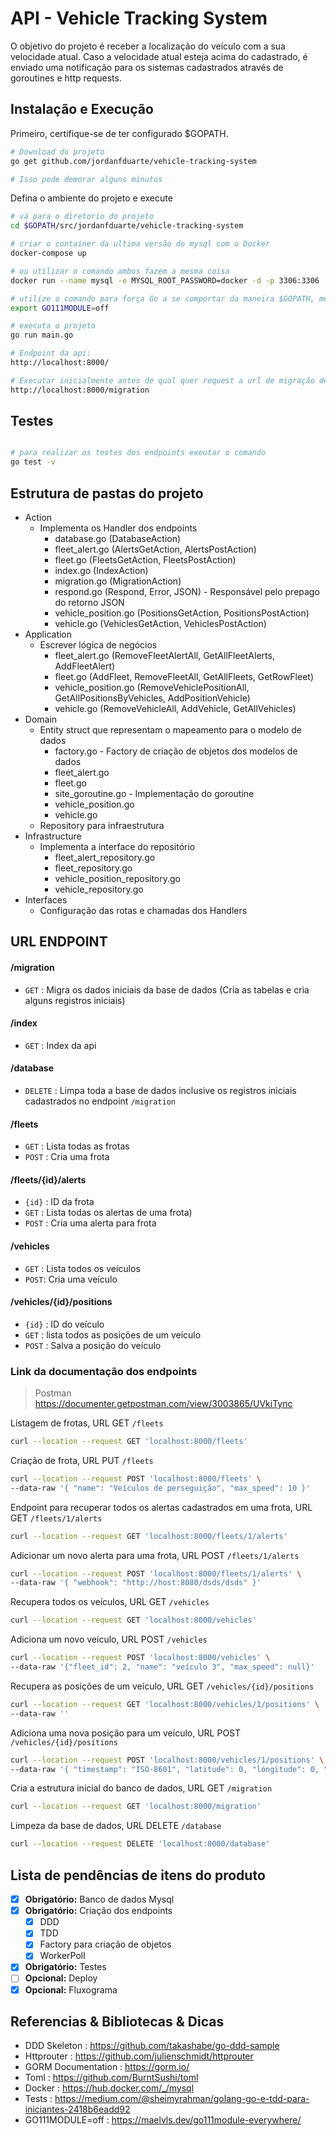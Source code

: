 # API - Vehicle Tracking System

O objetivo do projeto é receber a localização do veículo com a sua velocidade atual. Caso
a velocidade atual esteja acima do cadastrado, é enviado uma notificação para os sistemas
cadastrados através de goroutines e http requests.

## Instalação e Execução

Primeiro, certifique-se de ter configurado \$GOPATH.

```bash
# Download do projeto
go get github.com/jordanfduarte/vehicle-tracking-system

# Isso pode demorar alguns minutos
```

Defina o ambiente do projeto e execute

```bash
# vá para o diretorio do projeto
cd $GOPATH/src/jordanfduarte/vehicle-tracking-system

# criar o container da ultima versão do mysql com o Docker
docker-compose up

# ou utilizar o comando ambos fazem a mesma coisa
docker run --name mysql -e MYSQL_ROOT_PASSWORD=docker -d -p 3306:3306  mysql:latest

# utilize o comando para força Go a se comportar da maneira $GOPATH, mesmo fora do $GOPATH.
export GO111MODULE=off

# executa o projeto
go run main.go

# Endpoint da api:
http://localhost:8000/

# Executar inicialmente antes de qual quer request a url de migração de dados
http://localhost:8000/migration
```

## Testes
```bash

# para realizar os testes dos endpoints exeutar o comando
go test -v
```

## Estrutura de pastas do projeto
- Action
  - Implementa os Handler dos endpoints
    - database.go (DatabaseAction)
    - fleet_alert.go (AlertsGetAction, AlertsPostAction)
    - fleet.go (FleetsGetAction, FleetsPostAction)
    - index.go (IndexAction)
    - migration.go (MigrationAction)
    - respond.go (Respond, Error, JSON) - Responsável pelo prepago do retorno JSON
    - vehicle_position.go (PositionsGetAction, PositionsPostAction)
    - vehicle.go (VehiclesGetAction, VehiclesPostAction)
- Application
  - Escrever lógica de negócios
    - fleet_alert.go (RemoveFleetAlertAll, GetAllFleetAlerts, AddFleetAlert)
    - fleet.go (AddFleet, RemoveFleetAll, GetAllFleets, GetRowFleet)
    - vehicle_position.go (RemoveVehiclePositionAll, GetAllPositionsByVehicles, AddPositionVehicle)
    - vehicle.go (RemoveVehicleAll, AddVehicle, GetAllVehicles)
- Domain
  - Entity struct que representam o mapeamento para o modelo de dados
    - factory.go - Factory de criação de objetos dos modelos de dados
    - fleet_alert.go
    - fleet.go
    - site_goroutine.go - Implementação do goroutine
    - vehicle_position.go
    - vehicle.go
  - Repository para infraestrutura
- Infrastructure
  - Implementa a interface do repositório
    - fleet_alert_repository.go
    - fleet_repository.go
    - vehicle_position_repository.go
    - vehicle_repository.go
- Interfaces
  - Configuração das rotas e chamadas dos Handlers

## URL ENDPOINT

#### /migration

- `GET` : Migra os dados iniciais da base de dados (Cria as tabelas e cria alguns registros iniciais)

#### /index

- `GET` : Index da api

#### /database

- `DELETE` : Limpa toda a base de dados inclusive os registros iniciais cadastrados no endpoint `/migration`

#### /fleets

- `GET` : Lista todas as frotas
- `POST` : Cria uma frota

#### /fleets/{id}/alerts

- `{id}` : ID da frota
- `GET` : Lista todas os alertas de uma frota)
- `POST` : Cria uma alerta para frota

#### /vehicles

- `GET` : Lista todos os veículos
- `POST`: Cria uma veículo

#### /vehicles/{id}/positions

- `{id}` : ID do veículo
- `GET` : lista todos as posições de um veículo
- `POST` : Salva a posição do veículo

### Link da documentação dos endpoints

> Postman https://documenter.getpostman.com/view/3003865/UVkiTync


Listagem de frotas, URL GET `/fleets`
```bash
curl --location --request GET 'localhost:8000/fleets'
```

Criação de frota, URL PUT `/fleets`
```bash
curl --location --request POST 'localhost:8000/fleets' \
--data-raw '{ "name": "Veículos de perseguição", "max_speed": 10 }'
```


Endpoint para recuperar todos os alertas cadastrados em uma frota, URL GET `/fleets/1/alerts`

```bash
curl --location --request GET 'localhost:8000/fleets/1/alerts'
```

Adicionar um novo alerta para uma frota, URL POST `/fleets/1/alerts`

```bash
curl --location --request POST 'localhost:8000/fleets/1/alerts' \
--data-raw '{ "webhook": "http://host:8080/dsds/dsds" }'
```

Recupera todos os veículos, URL GET `/vehicles`

```bash
curl --location --request GET 'localhost:8000/vehicles'
```

Adiciona um novo veículo, URL POST `/vehicles`

```bash
curl --location --request POST 'localhost:8000/vehicles' \
--data-raw '{"fleet_id": 2, "name": "veículo 3", "max_speed": null}'
```

Recupera as posições de um veículo, URL GET `/vehicles/{id}/positions`
```bash
curl --location --request GET 'localhost:8000/vehicles/1/positions' \
--data-raw ''
```

Adiciona uma nova posição para um veículo, URL POST `/vehicles/{id}/positions`
```bash
curl --location --request POST 'localhost:8000/vehicles/1/positions' \
--data-raw '{ "timestamp": "ISO-8601", "latitude": 0, "longitude": 0, "current_speed": 1000 }'
```

Cria a estrutura inicial do banco de dados, URL GET `/migration`
```bash
curl --location --request GET 'localhost:8000/migration'
```

Limpeza da base de dados, URL DELETE `/database`
```bash
curl --location --request DELETE 'localhost:8000/database'
```

## Lista de pendências de itens do produto

- [x] **Obrigatório:** Banco de dados Mysql
- [x] **Obrigatório:** Criação dos endpoints
  - [x] DDD
  - [x] TDD
  - [x] Factory para criação de objetos
  - [x] WorkerPoll
- [x] **Obrigatório:** Testes
- [ ] **Opcional:** Deploy
- [x] **Opcional:** Fluxograma

## Referencias & Bibliotecas & Dicas

- DDD Skeleton : https://github.com/takashabe/go-ddd-sample
- Httprouter : https://github.com/julienschmidt/httprouter
- GORM Documentation : https://gorm.io/
- Toml : https://github.com/BurntSushi/toml
- Docker : https://hub.docker.com/_/mysql
- Tests : https://medium.com/@sheimyrahman/golang-go-e-tdd-para-iniciantes-2418b6eadd92
- GO111MODULE=off : https://maelvls.dev/go111module-everywhere/
